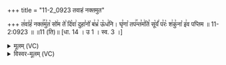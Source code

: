 +++
title = "11-2_0923 तवाहं नक्तमुत"

+++
त꣢वा꣣हं꣡ नक्त꣢꣯मु꣣त꣡ सो꣢म ते꣣ दि꣡वा꣢ दुहा꣣नो꣡ ब꣢भ्र꣣ ऊ꣡ध꣢नि। घृ꣣णा꣡ तप꣢꣯न्त꣣म꣢ति꣣ सू꣡र्यं꣢ प꣣रः꣡ श꣢कु꣣ना꣡ इ꣢व पप्तिम ॥ 11-2:0923 ॥ ॥11 (ति)॥ [धा. 14 । उ 1 । स्व. 3 ।]

<details><summary>मूलम् (VC)</summary>

त꣢वा꣣हं꣡ नक्त꣢꣯मु꣣त꣡ सो꣢म ते꣣ दि꣡वा꣢ दुहा꣣नो꣡ ब꣢भ्र꣣ ऊ꣡ध꣢नि । घृ꣣णा꣡ तप꣢꣯न्त꣣म꣢ति꣣ सू꣡र्यं꣢ प꣣रः꣡ श꣢कु꣣ना꣡ इ꣢व पप्तिम ॥९२३॥
</details>

<details><summary>विस्वर-मूलम् (VC)</summary>

तवाहं नक्तमुत सोम ते दिवा दुहानो बभ्र ऊधनि । घृणा तपन्तमति सूर्यं परः शकुना इव पप्तिम ॥९२३॥
</details>